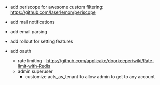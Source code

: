 * add periscope for awesome custom filtering: https://github.com/laserlemon/periscope
* add mail notifications
* add email parsing
* add rollout for setting features

* add oauth
  - rate limiting - https://github.com/applicake/doorkeeper/wiki/Rate-limit-with-Redis
  - admin superuser
    - customize acts_as_tenant to allow admin to get to any account